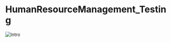 # HumanResourceManagement_Testing

![Intro](https://user-images.githubusercontent.com/88723580/216906927-6c3df056-39c6-4965-9e9e-052dbd8ee4d3.jpg)
